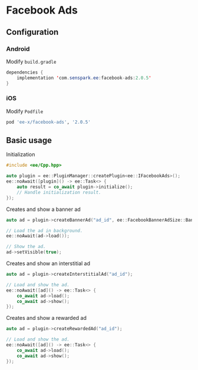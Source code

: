 # Facebook Ads
## Configuration
### Android
Modify `build.gradle`
```java
dependencies {
    implementation 'com.senspark.ee:facebook-ads:2.0.5'
}
```

### iOS
Modify `Podfile`
```ruby
pod 'ee-x/facebook-ads', '2.0.5'
```

## Basic usage
Initialization
```cpp
#include <ee/Cpp.hpp>

auto plugin = ee::PluginManager::createPlugin<ee::IFacebookAds>();
ee::noAwait([plugin]() -> ee::Task<> {
    auto result = co_await plugin->initialize();
    // Handle initialization result.
});
```

Creates and show a banner ad
```cpp
auto ad = plugin->createBannerAd("ad_id", ee::FacebookBannerAdSize::BannerHeight50);

// Load the ad in background.
ee::noAwait(ad->load());

// Show the ad.
ad->setVisible(true);
```

Creates and show an interstitial ad
```cpp
auto ad = plugin->createInterstitialAd("ad_id");

// Load and show the ad.
ee::noAwait([ad]() -> ee::Task<> {
    co_await ad->load();
    co_await ad->show();
});
```

Creates and show a rewarded ad
```cpp
auto ad = plugin->createRewardedAd("ad_id");

// Load and show the ad.
ee::noAwait([ad]() -> ee::Task<> {
    co_await ad->load();
    co_await ad->show();
});
```